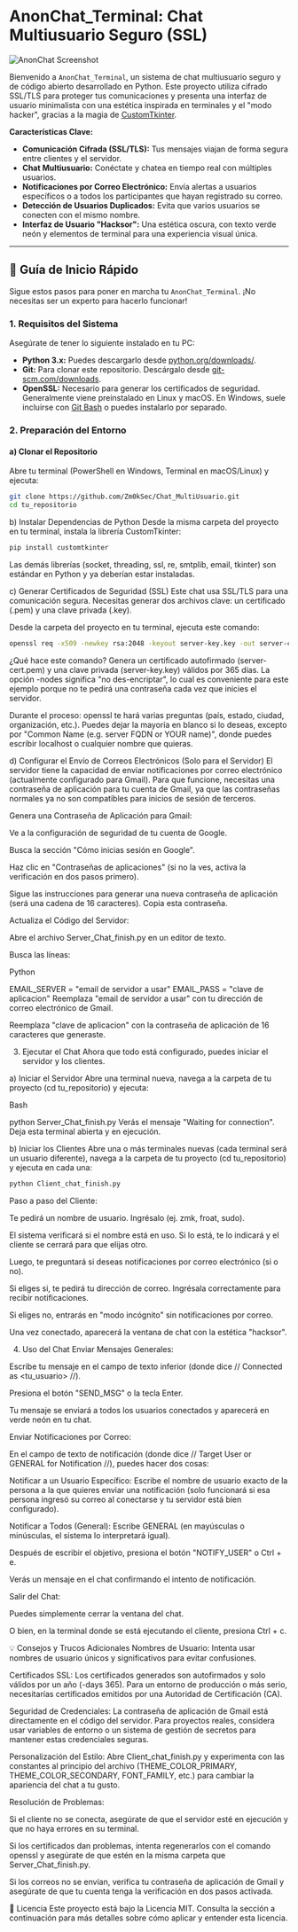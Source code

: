 # AnonChat_Terminal: Chat Multiusuario Seguro (SSL)

![AnonChat Screenshot](https://github.com/Zm0kSec/Chat_MultiUsuario/blob/main/image.png)


Bienvenido a `AnonChat_Terminal`, un sistema de chat multiusuario seguro y de código abierto desarrollado en Python. Este proyecto utiliza cifrado SSL/TLS para proteger tus comunicaciones y presenta una interfaz de usuario minimalista con una estética inspirada en terminales y el "modo hacker", gracias a la magia de [CustomTkinter](https://customtkinter.tomschimansky.com/).

**Características Clave:**

* **Comunicación Cifrada (SSL/TLS):** Tus mensajes viajan de forma segura entre clientes y el servidor.
* **Chat Multiusuario:** Conéctate y chatea en tiempo real con múltiples usuarios.
* **Notificaciones por Correo Electrónico:** Envía alertas a usuarios específicos o a todos los participantes que hayan registrado su correo.
* **Detección de Usuarios Duplicados:** Evita que varios usuarios se conecten con el mismo nombre.
* **Interfaz de Usuario "Hacksor":** Una estética oscura, con texto verde neón y elementos de terminal para una experiencia visual única.

---

## 🚀 Guía de Inicio Rápido

Sigue estos pasos para poner en marcha tu `AnonChat_Terminal`. ¡No necesitas ser un experto para hacerlo funcionar!

### 1. Requisitos del Sistema

Asegúrate de tener lo siguiente instalado en tu PC:

* **Python 3.x:** Puedes descargarlo desde [python.org/downloads/](https://www.python.org/downloads/).
* **Git:** Para clonar este repositorio. Descárgalo desde [git-scm.com/downloads](https://git-scm.com/downloads).
* **OpenSSL:** Necesario para generar los certificados de seguridad. Generalmente viene preinstalado en Linux y macOS. En Windows, suele incluirse con [Git Bash](https://git-scm.com/downloads) o puedes instalarlo por separado.

### 2. Preparación del Entorno

#### a) Clonar el Repositorio

Abre tu terminal (PowerShell en Windows, Terminal en macOS/Linux) y ejecuta:

```bash
git clone https://github.com/Zm0kSec/Chat_MultiUsuario.git
cd tu_repositorio
```


b) Instalar Dependencias de Python
Desde la misma carpeta del proyecto en tu terminal, instala la librería CustomTkinter:

```bash
pip install customtkinter
```
Las demás librerías (socket, threading, ssl, re, smtplib, email, tkinter) son estándar en Python y ya deberían estar instaladas.

c) Generar Certificados de Seguridad (SSL)
Este chat usa SSL/TLS para una comunicación segura. Necesitas generar dos archivos clave: un certificado (.pem) y una clave privada (.key).

Desde la carpeta del proyecto en tu terminal, ejecuta este comando:

```bash
openssl req -x509 -newkey rsa:2048 -keyout server-key.key -out server-cert.pem -days 365 -nodes
```
¿Qué hace este comando? Genera un certificado autofirmado (server-cert.pem) y una clave privada (server-key.key) válidos por 365 días. La opción -nodes significa "no des-encriptar", lo cual es conveniente para este ejemplo porque no te pedirá una contraseña cada vez que inicies el servidor.

Durante el proceso: openssl te hará varias preguntas (país, estado, ciudad, organización, etc.). Puedes dejar la mayoría en blanco si lo deseas, excepto por "Common Name (e.g. server FQDN or YOUR name)", donde puedes escribir localhost o cualquier nombre que quieras.

d) Configurar el Envío de Correos Electrónicos (Solo para el Servidor)
El servidor tiene la capacidad de enviar notificaciones por correo electrónico (actualmente configurado para Gmail). Para que funcione, necesitas una contraseña de aplicación para tu cuenta de Gmail, ya que las contraseñas normales ya no son compatibles para inicios de sesión de terceros.

Genera una Contraseña de Aplicación para Gmail:

Ve a la configuración de seguridad de tu cuenta de Google.

Busca la sección "Cómo inicias sesión en Google".

Haz clic en "Contraseñas de aplicaciones" (si no la ves, activa la verificación en dos pasos primero).

Sigue las instrucciones para generar una nueva contraseña de aplicación (será una cadena de 16 caracteres). Copia esta contraseña.

Actualiza el Código del Servidor:

Abre el archivo Server_Chat_finish.py en un editor de texto.

Busca las líneas:

Python

EMAIL_SERVER = "email de servidor a usar"
EMAIL_PASS = "clave de aplicacion"
Reemplaza "email de servidor a usar" con tu dirección de correo electrónico de Gmail.

Reemplaza "clave de aplicacion" con la contraseña de aplicación de 16 caracteres que generaste.

3. Ejecutar el Chat
Ahora que todo está configurado, puedes iniciar el servidor y los clientes.

a) Iniciar el Servidor
Abre una terminal nueva, navega a la carpeta de tu proyecto (cd tu_repositorio) y ejecuta:

Bash

python Server_Chat_finish.py
Verás el mensaje "Waiting for connection". Deja esta terminal abierta y en ejecución.

b) Iniciar los Clientes
Abre una o más terminales nuevas (cada terminal será un usuario diferente), navega a la carpeta de tu proyecto (cd tu_repositorio) y ejecuta en cada una:

```bash
python Client_chat_finish.py
```

Paso a paso del Cliente:

Te pedirá un nombre de usuario. Ingrésalo (ej. zmk, froat, sudo).

El sistema verificará si el nombre está en uso. Si lo está, te lo indicará y el cliente se cerrará para que elijas otro.

Luego, te preguntará si deseas notificaciones por correo electrónico (si o no).

Si eliges si, te pedirá tu dirección de correo. Ingrésala correctamente para recibir notificaciones.

Si eliges no, entrarás en "modo incógnito" sin notificaciones por correo.

Una vez conectado, aparecerá la ventana de chat con la estética "hacksor".

4. Uso del Chat
Enviar Mensajes Generales:

Escribe tu mensaje en el campo de texto inferior (donde dice // Connected as <tu_usuario> //).

Presiona el botón "SEND_MSG" o la tecla Enter.

Tu mensaje se enviará a todos los usuarios conectados y aparecerá en verde neón en tu chat.

Enviar Notificaciones por Correo:

En el campo de texto de notificación (donde dice // Target User or GENERAL for Notification //), puedes hacer dos cosas:

Notificar a un Usuario Específico: Escribe el nombre de usuario exacto de la persona a la que quieres enviar una notificación (solo funcionará si esa persona ingresó su correo al conectarse y tu servidor está bien configurado).

Notificar a Todos (General): Escribe GENERAL (en mayúsculas o minúsculas, el sistema lo interpretará igual).

Después de escribir el objetivo, presiona el botón "NOTIFY_USER" o Ctrl + e.

Verás un mensaje en el chat confirmando el intento de notificación.

Salir del Chat:

Puedes simplemente cerrar la ventana del chat.

O bien, en la terminal donde se está ejecutando el cliente, presiona Ctrl + c.

💡 Consejos y Trucos Adicionales
Nombres de Usuario: Intenta usar nombres de usuario únicos y significativos para evitar confusiones.

Certificados SSL: Los certificados generados son autofirmados y solo válidos por un año (-days 365). Para un entorno de producción o más serio, necesitarías certificados emitidos por una Autoridad de Certificación (CA).

Seguridad de Credenciales: La contraseña de aplicación de Gmail está directamente en el código del servidor. Para proyectos reales, considera usar variables de entorno o un sistema de gestión de secretos para mantener estas credenciales seguras.

Personalización del Estilo: Abre Client_chat_finish.py y experimenta con las constantes al principio del archivo (THEME_COLOR_PRIMARY, THEME_COLOR_SECONDARY, FONT_FAMILY, etc.) para cambiar la apariencia del chat a tu gusto.

Resolución de Problemas:

Si el cliente no se conecta, asegúrate de que el servidor esté en ejecución y que no haya errores en su terminal.

Si los certificados dan problemas, intenta regenerarlos con el comando openssl y asegúrate de que estén en la misma carpeta que Server_Chat_finish.py.

Si los correos no se envían, verifica tu contraseña de aplicación de Gmail y asegúrate de que tu cuenta tenga la verificación en dos pasos activada.

📄 Licencia
Este proyecto está bajo la Licencia MIT. Consulta la sección a continuación para más detalles sobre cómo aplicar y entender esta licencia.

